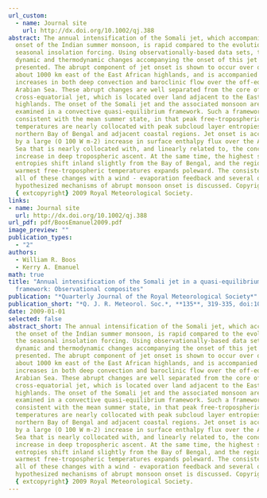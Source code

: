 ```yaml
---
url_custom:
  - name: Journal site
    url: http://dx.doi.org/10.1002/qj.388
abstract: The annual intensification of the Somali jet, which accompanies the
  onset of the Indian summer monsoon, is rapid compared to the evolution of the
  seasonal insolation forcing. Using observationally-based data sets, the
  dynamic and thermodynamic changes accompanying the onset of this jet are
  presented. The abrupt component of jet onset is shown to occur over ocean
  about 1000 km east of the East African highlands, and is accompanied by
  increases in both deep convection and baroclinic flow over the off-equatorial
  Arabian Sea. These abrupt changes are well separated from the core of the
  cross-equatorial jet, which is located over land adjacent to the East African
  highlands. The onset of the Somali jet and the associated monsoon are then
  examined in a convective quasi-equilibrium framework. Such a framework is
  consistent with the mean summer state, in that peak free-tropospheric
  temperatures are nearly collocated with peak subcloud layer entropies over the
  northern Bay of Bengal and adjacent coastal regions. Jet onset is accompanied
  by a large (O 100 W m-2) increase in surface enthalpy flux over the Arabian
  Sea that is nearly collocated with, and linearly related to, the concurrent
  increase in deep tropospheric ascent. At the same time, the highest subcloud
  entropies shift inland slightly from the Bay of Bengal, and the region of
  warmest free-tropospheric temperatures expands poleward. The consistency of
  all of these changes with a wind - evaporation feedback and several other
  hypothesized mechanisms of abrupt monsoon onset is discussed. Copyright
  {	extcopyright} 2009 Royal Meteorological Society.
links:
- name: Journal site
  url: http://dx.doi.org/10.1002/qj.388
url_pdf: pdf/BoosEmanuel2009.pdf
image_preview: ""
publication_types:
  - "2"
authors:
  - William R. Boos
  - Kerry A. Emanuel
math: true
title: "Annual intensification of the Somali jet in a quasi-equilibrium
  framework: Observational composites"
publication: "*Quarterly Journal of the Royal Meteorological Society*"
publication_short: "*Q. J. R. Meteorol. Soc.*, **135**, 319-335, doi:10.1002/qj.388"
date: 2009-01-01
selected: false
abstract_short: The annual intensification of the Somali jet, which accompanies
  the onset of the Indian summer monsoon, is rapid compared to the evolution of
  the seasonal insolation forcing. Using observationally-based data sets, the
  dynamic and thermodynamic changes accompanying the onset of this jet are
  presented. The abrupt component of jet onset is shown to occur over ocean
  about 1000 km east of the East African highlands, and is accompanied by
  increases in both deep convection and baroclinic flow over the off-equatorial
  Arabian Sea. These abrupt changes are well separated from the core of the
  cross-equatorial jet, which is located over land adjacent to the East African
  highlands. The onset of the Somali jet and the associated monsoon are then
  examined in a convective quasi-equilibrium framework. Such a framework is
  consistent with the mean summer state, in that peak free-tropospheric
  temperatures are nearly collocated with peak subcloud layer entropies over the
  northern Bay of Bengal and adjacent coastal regions. Jet onset is accompanied
  by a large (O 100 W m-2) increase in surface enthalpy flux over the Arabian
  Sea that is nearly collocated with, and linearly related to, the concurrent
  increase in deep tropospheric ascent. At the same time, the highest subcloud
  entropies shift inland slightly from the Bay of Bengal, and the region of
  warmest free-tropospheric temperatures expands poleward. The consistency of
  all of these changes with a wind - evaporation feedback and several other
  hypothesized mechanisms of abrupt monsoon onset is discussed. Copyright
  {	extcopyright} 2009 Royal Meteorological Society.
---
```


